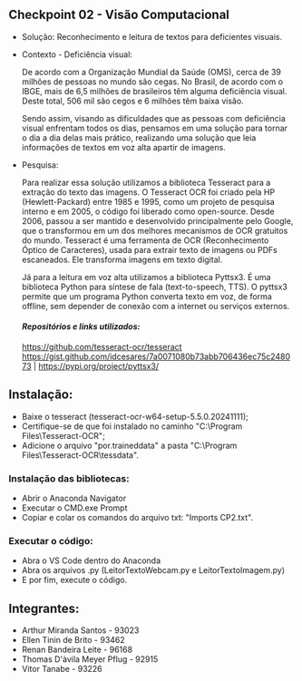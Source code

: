 ## Checkpoint 02 - Visão Computacional
- Solução: Reconhecimento e leitura de textos para deficientes visuais.

  
- Contexto - Deficiência visual:

  De acordo com a Organização Mundial da Saúde (OMS), cerca de 39 milhões de pessoas no mundo são cegas.
  No Brasil, de acordo com o IBGE, mais de 6,5 milhões de brasileiros têm alguma deficiência visual. Deste total, 506 mil são   cegos e 6 milhões têm baixa visão. 

  Sendo assim, visando as dificuldades que as pessoas com deficiência visual enfrentam todos os dias, pensamos em uma solução   para tornar o dia a dia delas mais prático, realizando uma solução que leia informações de textos em voz alta apartir de      imagens.


- Pesquisa:
  
  Para realizar essa solução utilizamos a biblioteca Tesseract para a extração do texto das imagens.
  O Tesseract OCR foi criado pela HP (Hewlett-Packard) entre 1985 e 1995, como um projeto de pesquisa interno e em 2005, o      código foi liberado como open-source. Desde 2006, passou a ser mantido e desenvolvido principalmente pelo Google, que o 
  transformou em um dos melhores mecanismos de OCR gratuitos do mundo.
  Tesseract é uma ferramenta de OCR (Reconhecimento Óptico de Caracteres), usada para extrair texto de imagens ou PDFs          escaneados. Ele transforma imagens em texto digital.

  Já para a leitura em voz alta utilizamos a biblioteca Pyttsx3. 
  É uma biblioteca Python para síntese de fala (text-to-speech, TTS). O pyttsx3 permite que um programa Python converta texto 
  em voz, de forma offline, sem depender de conexão com a internet ou serviços externos.


  #### *Repositórios e links utilizados:* ####
  https://github.com/tesseract-ocr/tesseract
  https://gist.github.com/idcesares/7a0071080b73abb706436ec75c248073 |
  https://pypi.org/project/pyttsx3/
  
## Instalação:
- Baixe o tesseract (tesseract-ocr-w64-setup-5.5.0.20241111);
- Certifique-se de que foi instalado no caminho "C:\Program Files\Tesseract-OCR";
- Adicione o arquivo "por.traineddata" a pasta "C:\Program Files\Tesseract-OCR\tessdata".

### Instalação das bibliotecas:
- Abrir o Anaconda Navigator
- Executar o CMD.exe Prompt
- Copiar e colar os comandos do arquivo txt: "Imports CP2.txt".
  
### Executar o código:
- Abra o VS Code dentro do Anaconda
- Abra os arquivos .py (LeitorTextoWebcam.py e LeitorTextoImagem.py) 
- E por fim, execute o código.  

## Integrantes:
- Arthur Miranda Santos - 93023
- Ellen Tinin de Brito - 93462
- Renan Bandeira Leite - 96168
- Thomas D'àvila Meyer Pflug - 92915
- Vitor Tanabe - 93226
